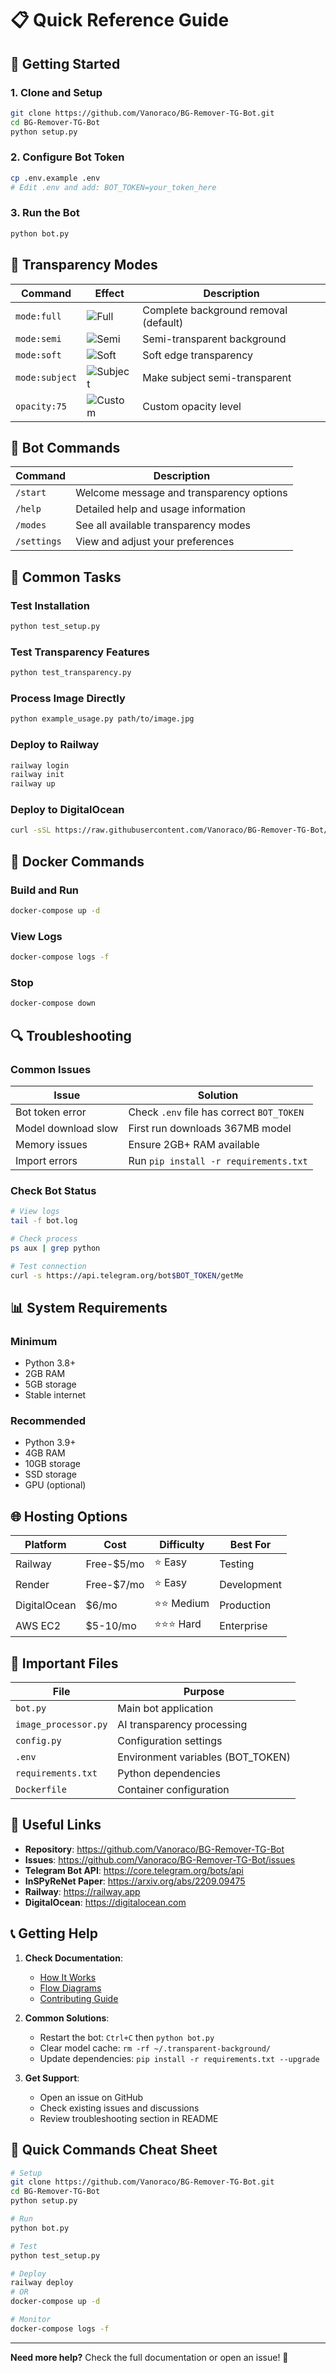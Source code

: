 # 📋 Quick Reference Guide

## 🚀 Getting Started

### 1. Clone and Setup
```bash
git clone https://github.com/Vanoraco/BG-Remover-TG-Bot.git
cd BG-Remover-TG-Bot
python setup.py
```

### 2. Configure Bot Token
```bash
cp .env.example .env
# Edit .env and add: BOT_TOKEN=your_token_here
```

### 3. Run the Bot
```bash
python bot.py
```

## 🎨 Transparency Modes

| Command | Effect | Description |
|---------|--------|-------------|
| `mode:full` | ![Full](https://img.shields.io/badge/Full-Complete%20Removal-green) | Complete background removal (default) |
| `mode:semi` | ![Semi](https://img.shields.io/badge/Semi-50%25%20Transparent-orange) | Semi-transparent background |
| `mode:soft` | ![Soft](https://img.shields.io/badge/Soft-Feathered%20Edges-blue) | Soft edge transparency |
| `mode:subject` | ![Subject](https://img.shields.io/badge/Subject-Translucent-purple) | Make subject semi-transparent |
| `opacity:75` | ![Custom](https://img.shields.io/badge/Custom-75%25%20Opacity-red) | Custom opacity level |

## 🤖 Bot Commands

| Command | Description |
|---------|-------------|
| `/start` | Welcome message and transparency options |
| `/help` | Detailed help and usage information |
| `/modes` | See all available transparency modes |
| `/settings` | View and adjust your preferences |

## 🔧 Common Tasks

### Test Installation
```bash
python test_setup.py
```

### Test Transparency Features
```bash
python test_transparency.py
```

### Process Image Directly
```bash
python example_usage.py path/to/image.jpg
```

### Deploy to Railway
```bash
railway login
railway init
railway up
```

### Deploy to DigitalOcean
```bash
curl -sSL https://raw.githubusercontent.com/Vanoraco/BG-Remover-TG-Bot/main/deploy-digitalocean.sh | bash -s server
```

## 🐳 Docker Commands

### Build and Run
```bash
docker-compose up -d
```

### View Logs
```bash
docker-compose logs -f
```

### Stop
```bash
docker-compose down
```

## 🔍 Troubleshooting

### Common Issues

| Issue | Solution |
|-------|----------|
| Bot token error | Check `.env` file has correct `BOT_TOKEN` |
| Model download slow | First run downloads 367MB model |
| Memory issues | Ensure 2GB+ RAM available |
| Import errors | Run `pip install -r requirements.txt` |

### Check Bot Status
```bash
# View logs
tail -f bot.log

# Check process
ps aux | grep python

# Test connection
curl -s https://api.telegram.org/bot$BOT_TOKEN/getMe
```

## 📊 System Requirements

### Minimum
- Python 3.8+
- 2GB RAM
- 5GB storage
- Stable internet

### Recommended
- Python 3.9+
- 4GB RAM
- 10GB storage
- SSD storage
- GPU (optional)

## 🌐 Hosting Options

| Platform | Cost | Difficulty | Best For |
|----------|------|------------|----------|
| Railway | Free-$5/mo | ⭐ Easy | Testing |
| Render | Free-$7/mo | ⭐ Easy | Development |
| DigitalOcean | $6/mo | ⭐⭐ Medium | Production |
| AWS EC2 | $5-10/mo | ⭐⭐⭐ Hard | Enterprise |

## 📁 Important Files

| File | Purpose |
|------|---------|
| `bot.py` | Main bot application |
| `image_processor.py` | AI transparency processing |
| `config.py` | Configuration settings |
| `.env` | Environment variables (BOT_TOKEN) |
| `requirements.txt` | Python dependencies |
| `Dockerfile` | Container configuration |

## 🔗 Useful Links

- **Repository**: https://github.com/Vanoraco/BG-Remover-TG-Bot
- **Issues**: https://github.com/Vanoraco/BG-Remover-TG-Bot/issues
- **Telegram Bot API**: https://core.telegram.org/bots/api
- **InSPyReNet Paper**: https://arxiv.org/abs/2209.09475
- **Railway**: https://railway.app
- **DigitalOcean**: https://digitalocean.com

## 📞 Getting Help

1. **Check Documentation**:
   - [How It Works](HOW_IT_WORKS.md)
   - [Flow Diagrams](FLOW_DIAGRAMS.md)
   - [Contributing Guide](../CONTRIBUTING.md)

2. **Common Solutions**:
   - Restart the bot: `Ctrl+C` then `python bot.py`
   - Clear model cache: `rm -rf ~/.transparent-background/`
   - Update dependencies: `pip install -r requirements.txt --upgrade`

3. **Get Support**:
   - Open an issue on GitHub
   - Check existing issues and discussions
   - Review troubleshooting section in README

## 🎯 Quick Commands Cheat Sheet

```bash
# Setup
git clone https://github.com/Vanoraco/BG-Remover-TG-Bot.git
cd BG-Remover-TG-Bot
python setup.py

# Run
python bot.py

# Test
python test_setup.py

# Deploy
railway deploy
# OR
docker-compose up -d

# Monitor
docker-compose logs -f
```

---

**Need more help?** Check the full documentation or open an issue! 🚀
